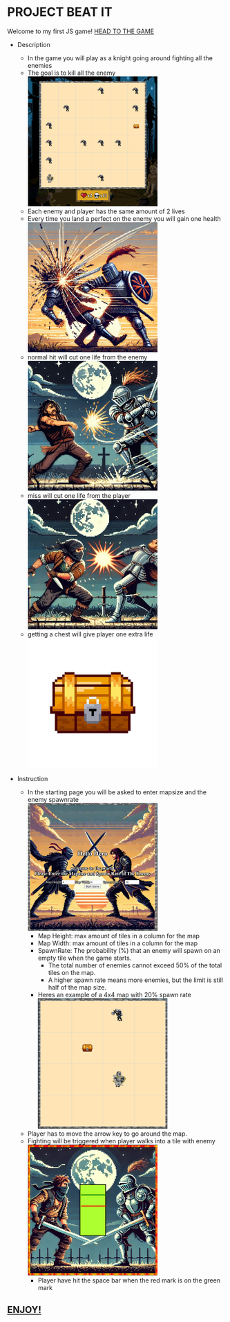 # PROJECT BEAT IT 

Welcome to my first JS game! [HEAD TO THE GAME](https://aoge2716.github.io/First-JS-Game/) 

- Description
    - In the game you will play as a knight going around fighting all the enemies 
    - The goal is to kill all the enemy
        <br><img src="./data/screenshots/map_with_enemies.png" alt="perfect hit" width="300"><br>
    - Each enemy and player has the same amount of 2 lives
    - Every time you land a perfect on the enemy you will gain one health
        <br><img src="./data/background/perfect.webp" alt="perfect hit" width="300"><br>
    - normal hit will cut one life from the enemy
        <br><img src="./data/background/hit.webp" alt="perfect hit" width="300"><br>
    - miss will cut one life from the player
        <br><img src="./data/background/miss.webp" alt="perfect hit" width="300"><br>
    - getting a chest will give player one extra life
        <br><img src="./data/character/chest.png" alt="perfect hit" width="300"><br>

- Instruction
    - In the starting page you will be asked to enter mapsize and the enemy spawnrate
        <br><img src="./data/screenshots/startpage.png" alt="Screenshot of the start page" width="300"><br>
        - Map Height: max amount of tiles in a column for the map
        - Map Width: max amount of tiles in a column for the map
        - SpawnRate: The probability (%) that an enemy will spawn on an empty tile when the game starts.
            - The total number of enemies cannot exceed 50% of the total tiles on the map.
            - A higher spawn rate means more enemies, but the limit is still half of the map size.
        - Heres an example of a 4x4 map with 20% spawn rate
        <br><img src="./data/screenshots/mapexample.png" alt="Screenshot of the start page" width="300"><br>
    - Player has to move the arrow key to go around the map.
    - Fighting will be triggered when player walks into a tile with enemy 
        <br><img src="./data/screenshots/fightpage.png" alt="Screenshot of the start page" width="300"><br>
        - Player have hit the space bar when the red mark is on the green mark
            
## [ENJOY!](https://aoge2716.github.io/First-JS-Game/) 



